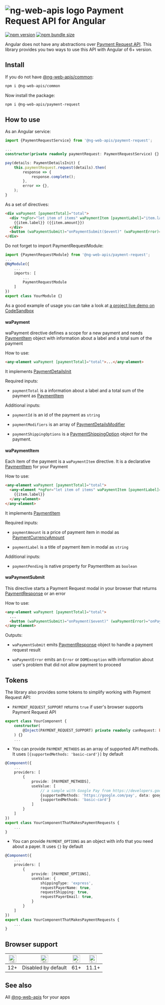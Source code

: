 # ![ng-web-apis logo](https://raw.githubusercontent.com/taiga-family/ng-web-apis/main/libs/payment-request/logo.svg) Payment Request API for Angular

[![npm version](https://img.shields.io/npm/v/@ng-web-apis/payment-request.svg)](https://npmjs.com/package/@ng-web-apis/payment-request)
[![npm bundle size](https://img.shields.io/bundlephobia/minzip/@ng-web-apis/payment-request)](https://bundlephobia.com/result?p=@ng-web-apis/payment-request)

Angular does not have any abstractions over
[Payment Request API](https://developer.mozilla.org/en-US/docs/Web/API/Payment_Request_API). This library provides you
two ways to use this API with Angular of 6+ version.

## Install

If you do not have [@ng-web-apis/common](https://github.com/taiga-family/ng-web-apis/tree/main/libs/common):

```bash
npm i @ng-web-apis/common
```

Now install the package:

```bash
npm i @ng-web-apis/payment-request
```

## How to use

As an Angular service:

```ts
import {PaymentRequestService} from '@ng-web-apis/payment-request';

...
constructor(private readonly paymentRequest: PaymentRequestService) {}

pay(details: PaymentDetailsInit) {
    this.paymentRequest.request(details).then(
        response => {
            response.complete();
        },
        error => {},
    );
}
```

As a set of directives:

```html
<div waPayment [paymentTotal]="total">
  <div *ngFor="let item of items" waPaymentItem [paymentLabel]="item.label" [paymentAmount]="item.amount">
    {{item.label}} ({{item.amount}})
  </div>
  <button (waPaymentSubmit)="onPaymentSubmit($event)" (waPaymentError)="onPaymentError($event)">Buy</button>
</div>
```

Do not forget to import PaymentRequestModule:

```ts
import {PaymentRequestModule} from '@ng-web-apis/payment-request';
...
@NgModule({
    ...
    imports: [
        ...
        PaymentRequestModule
    ]
})
export class YourModule {}
```

As a good example of usage you can take a look at
[a project live demo on CodeSandbox](https://codesandbox.io/s/github/ng-web-apis/payment-request/tree/master/projects/demo)

#### waPayment

waPayment directive defines a scope for a new payment and needs
[PaymentItem](https://www.w3.org/TR/payment-request/#paymentitem-dictionary) object with information about a label and a
total sum of the payment

How to use:

```html
<any-element waPayment [paymentTotal]="total">...</any-element>
```

It implements
[PaymentDetailsInit](https://microsoft.github.io/PowerBI-JavaScript/interfaces/_node_modules_typedoc_node_modules_typescript_lib_lib_dom_d_.paymentdetailsinit.html)

Required inputs:

- `paymentTotal` is a information about a label and a total sum of the payment as
  [PaymentItem](https://microsoft.github.io/PowerBI-JavaScript/interfaces/_node_modules_typedoc_node_modules_typescript_lib_lib_dom_d_.paymentitem.html)

Additional inputs:

- `paymentId` is an id of the payment as `string`

- `paymentModifiers` is an array of
  [PaymentDetailsModifier](https://microsoft.github.io/PowerBI-JavaScript/interfaces/_node_modules_typedoc_node_modules_typescript_lib_lib_dom_d_.paymentdetailsmodifier.html)

- `paymentShippingOptions` is a
  [PaymentShippingOption](https://microsoft.github.io/PowerBI-JavaScript/interfaces/_node_modules_typedoc_node_modules_typescript_lib_lib_dom_d_.paymentshippingoption.html)
  object for the payment.

#### waPaymentItem

Each item of the payment is a `waPaymentItem` directive. It is a declarative
[PaymentItem](https://www.w3.org/TR/payment-request/#paymentitem-dictionary) for your Payment

How to use:

```html
<any-element waPayment [paymentTotal]="total">
  <any-element *ngFor="let item of items" waPaymentItem [paymentLabel]="item.label" [paymentAmount]="item.amount">
    {{item.label}}
  </any-element>
</any-element>
```

It implements
[PaymentItem](https://microsoft.github.io/PowerBI-JavaScript/interfaces/_node_modules_typedoc_node_modules_typescript_lib_lib_dom_d_.paymentitem.html)

Required inputs:

- `paymentAmount` is a price of payment item in modal as
  [PaymentCurrencyAmount](https://microsoft.github.io/PowerBI-JavaScript/interfaces/_node_modules_typedoc_node_modules_typescript_lib_lib_dom_d_.paymentcurrencyamount.html)

- `paymentLabel` is a title of payment item in modal as `string`

Additional inputs:

- `paymentPending` is native property for PaymentItem as `boolean`

#### waPaymentSubmit

This directive starts a Payment Request modal in your browser that returns
[PaymentResponse](https://developer.mozilla.org/en-US/docs/Web/API/PaymentResponse) or an error

How to use:

```html
<any-element waPayment [paymentTotal]="total">
  ...
  <button (waPaymentSubmit)="onPayment($event)" (waPaymentError)="onPaymentError($event)">Buy</button>
</any-element>
```

Outputs:

- `waPaymentSubmit` emits [PaymentResponse](https://developer.mozilla.org/en-US/docs/Web/API/PaymentResponse) object to
  handle a payment request result

- `waPaymentError` emits an `Error` or `DOMException` with information about user's problem that did not allow payment
  to proceed

## Tokens

The library also provides some tokens to simplify working with Payment Request API:

- `PAYMENT_REQUEST_SUPPORT` returns `true` if user's browser supports Payment Request API

```ts
export class YourComponent {
    constructor(
        @Inject(PAYMENT_REQUEST_SUPPORT) private readonly canRequest: boolean
    ) {}
    ...
```

- You can provide `PAYMENT_METHODS` as an array of supported API methods. It uses `[{supportedMethods: 'basic-card'}]`
  by default

```ts
@Component({
    ...
    providers: [
        {
            provide: [PAYMENT_METHODS],
            useValue: [
                // a sample with Google Pay from https://developers.google.com/pay/api/web/guides/paymentrequest/tutorial?hl=en
                {supportedMethods: 'https://google.com/pay', data: googlePaymentDataRequest},
                {supportedMethods: 'basic-card'}
            ]
        }
    ]
})
export class YourComponentThatMakesPaymentRequests {
    ...
}
```

- You can provide `PAYMENT_OPTIONS` as an object with info that you need about a payer. It uses `{}` by default

```ts
@Component({
    ...
    providers: [
        {
            provide: [PAYMENT_OPTIONS],
            useValue: {
                shippingType: 'express',
                requestPayerName: true,
                requestShipping: true,
                requestPayerEmail: true,
            }
        }
    ]
})
export class YourComponentThatMakesPaymentRequests {
    ...
}
```

## Browser support

| [<img src="https://raw.githubusercontent.com/alrra/browser-logos/master/src/edge/edge_48x48.png" alt="IE / Edge" width="24px" height="24px" />](http://godban.github.io/browsers-support-badges/) | [<img src="https://raw.githubusercontent.com/alrra/browser-logos/master/src/firefox/firefox_48x48.png" alt="Firefox" width="24px" height="24px" />](http://godban.github.io/browsers-support-badges/) | [<img src="https://raw.githubusercontent.com/alrra/browser-logos/master/src/chrome/chrome_48x48.png" alt="Chrome" width="24px" height="24px" />](http://godban.github.io/browsers-support-badges/) | [<img src="https://raw.githubusercontent.com/alrra/browser-logos/master/src/safari/safari_48x48.png" alt="Safari" width="24px" height="24px" />](http://godban.github.io/browsers-support-badges/) |
| :-----------------------------------------------------------------------------------------------------------------------------------------------------------------------------------------------: | :---------------------------------------------------------------------------------------------------------------------------------------------------------------------------------------------------: | :------------------------------------------------------------------------------------------------------------------------------------------------------------------------------------------------: | :------------------------------------------------------------------------------------------------------------------------------------------------------------------------------------------------: |
|                                                                                                12+                                                                                                |                                                                                          Disabled by default                                                                                          |                                                                                                61+                                                                                                 |                                                                                               11.1+                                                                                                |

## See also

All [@ng-web-apis](https://taiga-family.github.io/ng-web-apis/) for your apps
